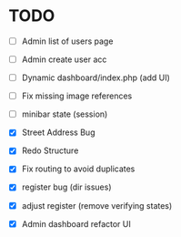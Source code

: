 # TODO
- [ ] Admin list of users page
- [ ] Admin create user acc
- [ ] Dynamic dashboard/index.php (add UI)
- [ ] Fix missing image references 
- [ ] minibar state (session)
- [x] Street Address Bug
- [x] Redo Structure
- [x] Fix routing to avoid duplicates
- [x] register bug (dir issues)
- [x] adjust register (remove verifying states)
- [x] Admin dashboard refactor UI


